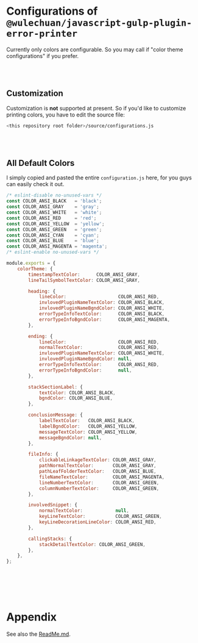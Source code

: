 # Configurations of `@wulechuan/javascript-gulp-plugin-error-printer`

Currently only colors are configurable.
So you may call if "color theme configurations" if you prefer.

<br/>
<br/>

## Customization

Customization is **not** supported at present.
So if you'd like to customize printing colors,
you have to edit the source file:
```sh
<this repository root folder>/source/configurations.js
```

<br/>
<br/>

## All Default Colors

I simply copied and pasted the entire `configuration.js` here,
for you guys can easily check it out.

```javascript
/* eslint-disable no-unused-vars */
const COLOR_ANSI_BLACK   = 'black';
const COLOR_ANSI_GRAY    = 'gray';
const COLOR_ANSI_WHITE   = 'white';
const COLOR_ANSI_RED     = 'red';
const COLOR_ANSI_YELLOW  = 'yellow';
const COLOR_ANSI_GREEN   = 'green';
const COLOR_ANSI_CYAN    = 'cyan';
const COLOR_ANSI_BLUE    = 'blue';
const COLOR_ANSI_MAGENTA = 'magenta';
/* eslint-enable no-unused-vars */

module.exports = {
	colorTheme: {
		timestampTextColor:      COLOR_ANSI_GRAY,
		lineTailSymbolTextColor: COLOR_ANSI_GRAY,

		heading: {
			lineColor:                   COLOR_ANSI_RED,
			invlovedPluginNameTextColor: COLOR_ANSI_BLACK,
			invlovedPluginNameBgndColor: COLOR_ANSI_WHITE,
			errorTypeInfoTextColor:      COLOR_ANSI_BLACK,
			errorTypeInfoBgndColor:      COLOR_ANSI_MAGENTA,
		},

		ending: {
			lineColor:                   COLOR_ANSI_RED,
			normalTextColor:             COLOR_ANSI_RED,
			invlovedPluginNameTextColor: COLOR_ANSI_WHITE,
			invlovedPluginNameBgndColor: null,
			errorTypeInfoTextColor:      COLOR_ANSI_RED,
			errorTypeInfoBgndColor:      null,
		},

		stackSectionLabel: {
			textColor: COLOR_ANSI_BLACK,
			bgndColor: COLOR_ANSI_BLUE,
		},

		conclusionMessage: {
			labelTextColor:   COLOR_ANSI_BLACK,
			labelBgndColor:   COLOR_ANSI_YELLOW,
			messageTextColor: COLOR_ANSI_YELLOW,
			messageBgndColor: null,
		},

		fileInfo: {
			clickableLinkageTextColor: COLOR_ANSI_GRAY,
			pathNormalTextColor:       COLOR_ANSI_GRAY,
			pathLeafFolderTextColor:   COLOR_ANSI_BLUE,
			fileNameTextColor:         COLOR_ANSI_MAGENTA,
			lineNumberTextColor:       COLOR_ANSI_GREEN,
			columnNumberTextColor:     COLOR_ANSI_GREEN,
		},

		involvedSnippet: {
			normalTextColor:            null,
			keyLineTextColor:           COLOR_ANSI_GREEN,
			keyLineDecorationLineColor: COLOR_ANSI_RED,
		},

		callingStacks: {
			stackDetailTextColor: COLOR_ANSI_GREEN,
		},
	},
};
```

<br/>
<br/>
<br/>
<br/>

# Appendix

See also the [ReadMe.md](../Readme.md).